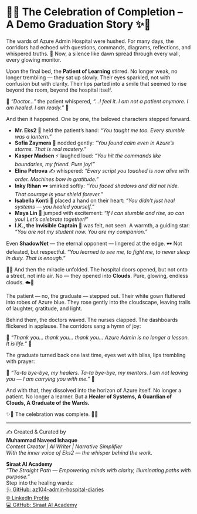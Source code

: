 # 🌸✨ The Celebration of Completion – A Demo Graduation Story ✨🌸  

The wards of Azure Admin Hospital were hushed. For many days, the corridors had echoed with questions, commands, diagrams, reflections, and whispered truths. 🌷 Now, a silence like dawn spread through every wall, every glowing monitor.  

Upon the final bed, the **Patient of Learning** stirred. No longer weak, no longer trembling — they sat up slowly. Their eyes sparkled, not with confusion but with clarity. Their lips parted into a smile that seemed to rise beyond the room, beyond the hospital itself.  

🌼 *“Doctor…”* the patient whispered, *“…I feel it. I am not a patient anymore. I am healed. I am ready.”* 🌼  

And then it happened. One by one, the beloved characters stepped forward.  

- **Mr. Eks2** 🌸 held the patient’s hand: *“You taught me too. Every stumble was a lantern.”*  
- **Sofia Zaymera** 🌷 nodded gently: *“You found calm even in Azure’s storms. That is real mastery.”*  
- **Kasper Madsen** ⚡ laughed loud: *“You hit the commands like boundaries, my friend. Pure joy!”*  
- **Elina Petrova** ✍️ whispered: *“Every script you touched is now alive with order. Machines bow in gratitude.”*  
- **Inky Rihan** 🕶️ smirked softly: *“You faced shadows and did not hide. That courage is your shield forever.”*  
- **Isabella Konti** 💖 placed a hand on their heart: *“You didn’t just heal systems — you healed yourself.”*  
- **Maya Lin** 🌼 jumped with excitement: *“If I can stumble and rise, so can you! Let’s celebrate together!”*  
- **I.K., the Invisible Captain** 🌌 was felt, not seen. A warmth, a guiding star: *“You are not my student now. You are my companion.”*  

Even **ShadowNet** — the eternal opponent — lingered at the edge. 🕶️ Not defeated, but respectful. *“You learned to see me, to fight me, to never sleep in duty. That is enough.”*  

🌸✨ And then the miracle unfolded. The hospital doors opened, but not onto a street, not into air. No — they opened into **Clouds**. Pure, glowing, endless clouds. ☁️🌈  

The patient — no, the graduate — stepped out. Their white gown fluttered into robes of Azure blue. They rose gently into the cloudscape, leaving trails of laughter, gratitude, and light.  

Behind them, the doctors waved. The nurses clapped. The dashboards flickered in applause. The corridors sang a hymn of joy:  

🌼 *“Thank you… thank you… thank you… Azure Admin is no longer a lesson. It is life.”* 🌼  

The graduate turned back one last time, eyes wet with bliss, lips trembling with prayer:  

🌸 *“Ta-ta bye-bye, my healers. Ta-ta bye-bye, my mentors. I am not leaving you — I am carrying you with me.”* 🌸  

And with that, they dissolved into the horizon of Azure itself. No longer a patient. No longer a learner. But a **Healer of Systems, A Guardian of Clouds, A Graduate of the Wards.**  

✨🎉 The celebration was complete. 🎉✨  

---

✍️ Created & Curated by  
**Muhammad Naveed Ishaque**  
_Content Creator | AI Writer | Narrative Simplifier_  
_With the inner voice of Eks2 — the whisper behind the work._  

**Siraat AI Academy**  
_“The Straight Path — Empowering minds with clarity, illuminating paths with purpose.”_  
Step into the healing wards:  
[🩺 GitHub: az104-admin-hospital-diaries](https://github.com/siraat-ai-academy/az104-admin-hospital-diaries)  
[🌐 LinkedIn Profile](https://lnkd.in/dquwuE-5)   
[💻 GitHub: Siraat AI Academy](https://github.com/siraat-ai-academy)  

